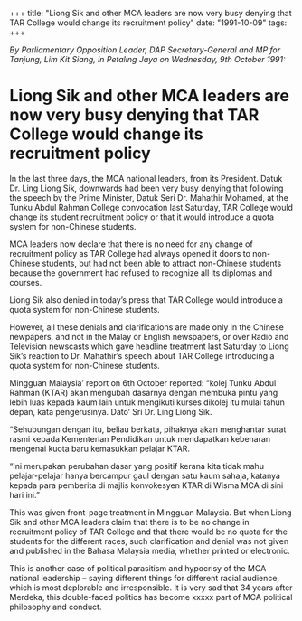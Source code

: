 +++ 
title: "Liong Sik and other MCA leaders are now very busy denying that TAR College would change its recruitment policy"
date: "1991-10-09"
tags:
+++

_By Parliamentary Opposition Leader, DAP Secretary-General and MP for Tanjung, Lim Kit Siang, in Petaling Jaya on Wednesday, 9th October 1991:_

# Liong Sik and other MCA leaders are now very busy denying that TAR College would change its recruitment policy

In the last three days, the MCA national leaders, from its President. Datuk Dr. Ling Liong Sik, downwards had been very busy denying that following the speech by the Prime Minister, Datuk Seri Dr. Mahathir Mohamed, at the Tunku Abdul Rahman College convocation last Saturday, TAR College would change its student recruitment policy or that it would introduce a quota system for non-Chinese students.</u>

MCA leaders now declare that there is no need for any change of recruitment policy as TAR College had always opened it doors to non-Chinese students, but had not been able to attract non-Chinese students because the government had refused to recognize all its diplomas and courses.

Liong Sik also denied in today’s press that TAR College would introduce a quota system for  non-Chinese students.

However, all these denials and clarifications are made only in the Chinese newpapers, and not in the Malay or English newspapers, or over Radio and Television newscasts which gave headline treatment last Saturday to Liong Sik’s reaction to Dr. Mahathir’s speech about TAR College introducing a quota system for non-Chinese students.

Mingguan Malaysia’ report on 6th October reported: “kolej Tunku Abdul Rahman (KTAR) akan mengubah dasarnya dengan membuka pintu yang lebih luas kepada kaum lain untuk mengikuti kurses dikolej itu mulai tahun depan, kata pengerusinya. Dato’ Sri Dr. Ling Liong Sik.

“Sehubungan dengan itu, beliau berkata, pihaknya akan menghantar surat rasmi kepada Kementerian Pendidikan untuk mendapatkan kebenaran mengenai kuota baru kemasukkan pelajar KTAR.

“Ini merupakan perubahan dasar yang positif kerana kita tidak mahu pelajar-pelajar hanya bercampur gaul dengan satu kaum sahaja, katanya kepada para pemberita di majlis konvokesyen KTAR di Wisma MCA di sini hari ini.”

This was given front-page treatment in Mingguan Malaysia. But when Liong Sik and other MCA leaders claim that there is to be no change in recruitment policy of TAR College and that there would be no quota for the students for the different races, such clarification and denial was not given and published in the Bahasa Malaysia media, whether printed or electronic.

This is another case of political parasitism and hypocrisy of the MCA national leadership – saying different things for different racial audience, which is most deplorable and irresponsible. It is very sad that 34 years after Merdeka, this double-faced politics has become xxxxx part of MCA political philosophy and conduct.
 
